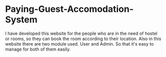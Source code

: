 # Paying-Guest-Accomodation-System
I have developed this website for the people who are in the need of hostel or rooms, so they can book the room according to their location. Also in this website there are two module used. User and Admin. So that it's easy to manage for both of them easily.
